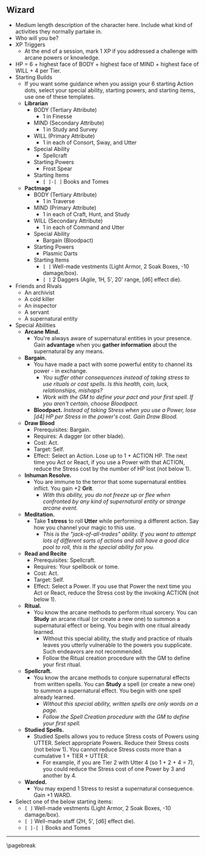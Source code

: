 ## Wizard

- Medium length description of the character here. Include what kind of activities they normally partake in.
- Who will you be?
- XP Triggers
    - At the end of a session, mark 1 XP if you addressed a challenge with arcane powers or knowledge.
- HP = 6 + highest face of BODY + highest face of MIND + highest face of WILL + 4 per Tier.
- Starting Builds
    - If you want some guidance when you assign your 6 starting Action dots, select your special ability, starting powers, and starting items, use one of these templates.
    - **Librarian**
        - BODY (Tertiary Attribute)
            - 1 in Finesse
        - MIND (Secondary Attribute)
            - 1 in Study and Survey
        - WILL (Primary Attribute)
            - 1 in each of Consort, Sway, and Utter
        - Special Ability
            - Spellcraft
        - Starting Powers
            - Frost Spear
        - Starting Items
            - `[ ]-[ ]` Books and Tomes
    - **Pactmage**
        - BODY (Tertiary Attribute)
            - 1 in Traverse
        - MIND (Primary Attribute)
            - 1 in each of Craft, Hunt, and Study
        - WILL (Secondary Attribute)
            - 1 in each of Command and Utter
        - Special Ability
            - Bargain (Bloodpact)
        - Starting Powers
            - Plasmic Darts
        - Starting Items
            - `[ ]` Well-made vestments (Light Armor, 2 Soak Boxes, -10 damage/box).
            - `[ ]` 2 Daggers (Agile, 1H, 5', 20' range, [d6] effect die).
- Friends and Rivals
    - An archivist
    - A cold killer
    - An inspector
    - A servant
    - A supernatural entity
- Special Abilities
    - **Arcane Mind.**
        - You're always aware of supernatural entities in your presence. Gain **advantage** when you **gather information** about the supernatural by any means.
    - **Bargain.**
        - You have made a pact with some powerful entity to channel its power - in exchange.
            - *You suffer other consequences instead of taking stress to use rituals or cast spells. Is this health, coin, luck, relationships, mishaps?*
            - *Work with the GM to define your pact and your first spell. If you aren't certain, choose Bloodpact.*
        - **Bloodpact.** *Instead of taking Stress when you use a Power, lose \[d4\] HP per Stress in the power's cost. Gain Draw Blood.*
    - **Draw Blood**
        - Prerequisites: Bargain.
        - Requires: A dagger (or other blade).
        - Cost: Act.
        - Target: Self.
        - Effect: Select an Action. Lose up to 1 + ACTION HP. The next time you Act or React, if you use a Power with that ACTION, reduce the Stress cost by the number of HP lost (not below 1).
    - **Inhuman Resolve.**
        - You are immune to the terror that some supernatural entities inflict. You gain +2 **Grit**.
            - *With this ability, you do not freeze up or flee when confronted by any kind of supernatural entity or strange arcane event.*
    - **Meditation.**
        - Take **1 stress** to roll **Utter** while performing a different action. Say how you channel your magic to this use.
            - *This is the "jack-of-all-trades" ability. If you want to attempt lots of different sorts of actions and still have a good dice pool to roll, this is the special ability for you.*
    - **Read and Recite**
        - Prerequisites: Spellcraft.
        - Requires: Your spellbook or tome.
        - Cost: Act.
        - Target: Self.
        - Effect: Select a Power. If you use that Power the next time you Act or React, reduce the Stress cost by the invoking ACTION (not below 1).
    - **Ritual.**
        - You know the arcane methods to perform ritual sorcery. You can **Study** an arcane ritual (or create a new one) to summon a supernatural effect or being. You begin with one ritual already learned.
            - Without this special ability, the study and practice of rituals leaves you utterly vulnerable to the powers you supplicate. Such endeavors are not recommended.
            - Follow the Ritual creation procedure with the GM to define your first ritual.
    - **Spellcraft.**
        - You know the arcane methods to conjure supernatural effects from written spells. You can **Study** a spell (or create a new one) to summon a supernatural effect. You begin with one spell already learned.
            - *Without this special ability, written spells are only words on a page.*
            - *Follow the Spell Creation procedure with the GM to define your first spell.*
    - **Studied Spells.**
        - Studied Spells allows you to reduce Stress costs of Powers using UTTER. Select appropriate Powers. Reduce their Stress costs (not below 1). You cannot reduce Stress costs more than a cumulative 1 + TIER + UTTER.
            - For example, if you are Tier 2 with Utter 4 (so 1 + 2 + 4 = 7), you could reduce the Stress cost of one Power by 3 and another by 4.
    - **Warded.**
        - You may expend 1 Stress to resist a supernatural consequence. Gain +1 WARD.
- Select one of the below starting items:
    - `[ ]` Well-made vestments (Light Armor, 2 Soak Boxes, -10 damage/box).
    - `[ ]` Well-made staff (2H, 5', [d6] effect die).
    - `[ ]-[ ]` Books and Tomes

* * * * * * * * * * * * * * * * * * * * * * * * * * * * * * * * * * * * * * * *

\pagebreak
